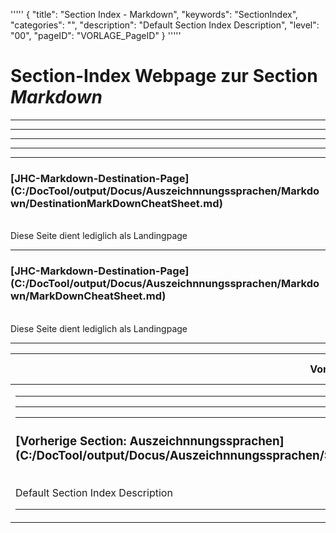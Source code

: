 '''''
{
"title": "Section Index - Markdown",
"keywords": "SectionIndex",
"categories": "",
"description": "Default Section Index Description",
"level": "00",
"pageID": "VORLAGE_PageID"
}
'''''


<h1>Section-Index Webpage zur Section <i>Markdown</i></h1>

<hr><hr><hr><hr><hr>


<h3>[JHC-Markdown-Destination-Page](C:/DocTool/output/Docus/Auszeichnnungssprachen/Markdown/DestinationMarkDownCheatSheet.md)</h3><br>Diese Seite dient lediglich als Landingpage<hr>


<h3>[JHC-Markdown-Destination-Page](C:/DocTool/output/Docus/Auszeichnnungssprachen/Markdown/MarkDownCheatSheet.md)</h3><br>Diese Seite dient lediglich als Landingpage<hr><table><thead> <tr> <th>Vorgelagerte Section</th> <th>Nachgelagerte Section</th></tr></thead><tbody><tr><td><hr><hr><hr><h3>[Vorherige Section: Auszeichnnungssprachen](C:/DocTool/output/Docus/Auszeichnnungssprachen/SectionIndex_DocTooloutputDocusAuszeichnnungssprachen.html)</h3><br>Default Section Index Description<hr></td><td>ListeNachgelagerte Sections</td></tr></tbody></table>